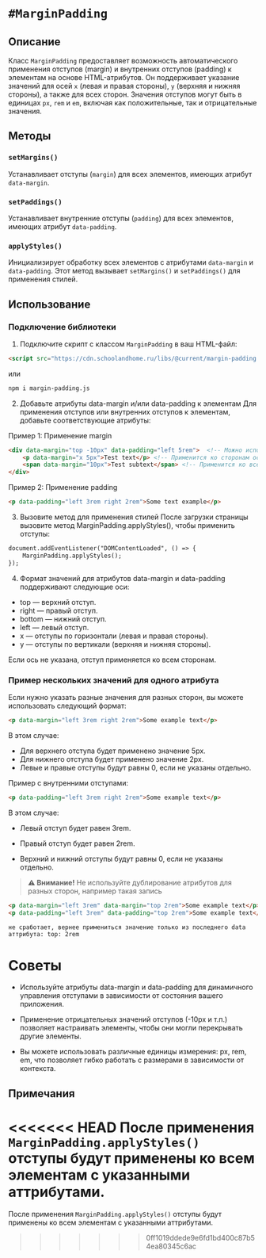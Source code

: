 # `#MarginPadding`

## Описание

Класс `MarginPadding` предоставляет возможность автоматического применения отступов (margin) и внутренних отступов (padding) к элементам на основе HTML-атрибутов. Он поддерживает указание значений для осей `x` (левая и правая стороны), `y` (верхняя и нижняя стороны), а также для всех сторон. Значения отступов могут быть в единицах `px`, `rem` и `em`, включая как положительные, так и отрицательные значения.

## Методы

### `setMargins()`
Устанавливает отступы (`margin`) для всех элементов, имеющих атрибут `data-margin`.

### `setPaddings()`
Устанавливает внутренние отступы (`padding`) для всех элементов, имеющих атрибут `data-padding`.

### `applyStyles()`
Инициализирует обработку всех элементов с атрибутами `data-margin` и `data-padding`. Этот метод вызывает `setMargins()` и `setPaddings()` для применения стилей.

## Использование

### Подключение библиотеки

1. Подключите скрипт с классом `MarginPadding` в ваш HTML-файл:

```html
<script src="https://cdn.schoolandhome.ru/libs/@current/margin-padding.js"></script>
```

или 

```html 
npm i margin-padding.js
```


2. Добавьте атрибуты data-margin и/или data-padding к элементам
Для применения отступов или внутренних отступов к элементам, добавьте соответствующие атрибуты:

Пример 1: Применение margin

```html
<div data-margin="top -10px" data-padding="left 5rem">  <!-- Можно использовать одновременно для значений внешних и внутренних отступов-->
    <p data-margin="x 5px">Test text</p> <!-- Применится ко сторонам оси X (left, right)-->
    <span data-margin="10px">Test subtext</span> <!-- Применится ко всем сторонам -->
</div>

```

Пример 2: Применение padding
```html
<p data-padding="left 3rem right 2rem">Some text example</p> 
```



3. Вызовите метод для применения стилей
После загрузки страницы вызовите метод MarginPadding.applyStyles(), чтобы применить отступы:

```html
document.addEventListener("DOMContentLoaded", () => {
    MarginPadding.applyStyles();
});
```

4. Формат значений для атрибутов
data-margin и data-padding поддерживают следующие оси:
* top — верхний отступ.
* right — правый отступ.
* bottom — нижний отступ.
* left — левый отступ.
* x — отступы по горизонтали (левая и правая стороны).
* y — отступы по вертикали (верхняя и нижняя стороны).

Если ось не указана, отступ применяется ко всем сторонам.

### Пример нескольких значений для одного атрибута
Если нужно указать разные значения для разных сторон, вы можете использовать следующий формат:

```html
<p data-margin="left 3rem right 2rem">Some example text</p>
```

В этом случае:

* Для верхнего отступа будет применено значение 5px.
* Для нижнего отступа будет применено значение 2px.
* Левые и правые отступы будут равны 0, если не указаны отдельно.

Пример с внутренними отступами:
```html
<p data-padding="left 3rem right 2rem">Some example text</p>
```
В этом случае:

* Левый отступ будет равен 3rem.

* Правый отступ будет равен 2rem.

* Верхний и нижний отступы будут равны 0, если не указаны отдельно.


> <strong>⚠️ Внимание!</strong> Не используйте дублирование атрибутов для разных сторон, например такая запись
    
```html
<p data-margin="left 3rem" data-margin="top 2rem">Some example text</p>
<p data-padding="left 3rem" data-padding="top 2rem">Some example text</p>
```

    
    не сработает, вернее примениться значение только из последнего data аттрибута: top: 2rem
</div>






# Советы

* Используйте атрибуты data-margin и data-padding для динамичного управления отступами в зависимости от состояния вашего приложения.

* Применение отрицательных значений отступов (-10px и т.п.) позволяет настраивать элементы, чтобы они могли перекрывать другие элементы.

* Вы можете использовать различные единицы измерения: px, rem, em, что позволяет гибко работать с размерами в зависимости от контекста.

## Примечания
<<<<<<< HEAD
После применения ``` MarginPadding.applyStyles() ``` отступы будут применены ко всем элементам с указанными аттрибутами.
=======
После применения ``` MarginPadding.applyStyles() ``` отступы будут применены ко всем элементам с указанными аттрибутами.



>>>>>>> 0ff1019ddede9e6fd1bd400c87b54ea80345c6ac
